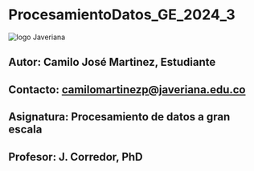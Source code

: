 # ProcesamientoDatos_GE_2024_3
![logo Javeriana](https://upload.wikimedia.org/wikipedia/commons/thumb/6/6c/Javeriana.svg/600px-Javeriana.svg.png)

## Autor: Camilo José Martinez, Estudiante 
## Contacto: camilomartinezp@javeriana.edu.co
## Asignatura: Procesamiento de datos a gran escala
## Profesor: J. Corredor, PhD
